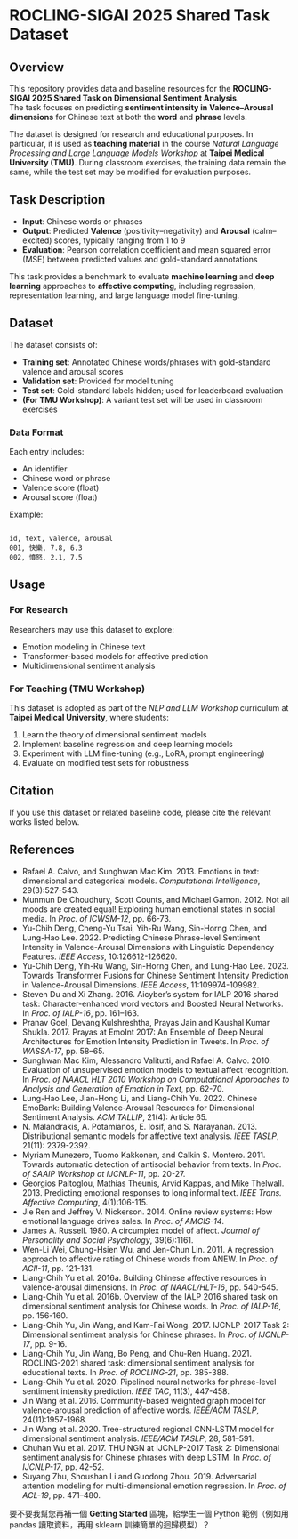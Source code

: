 
# ROCLING-SIGAI 2025 Shared Task Dataset

## Overview
This repository provides data and baseline resources for the **ROCLING-SIGAI 2025 Shared Task on Dimensional Sentiment Analysis**.  
The task focuses on predicting **sentiment intensity in Valence–Arousal dimensions** for Chinese text at both the **word** and **phrase** levels.  

The dataset is designed for research and educational purposes. In particular, it is used as **teaching material** in the course *Natural Language Processing and Large Language Models Workshop* at **Taipei Medical University (TMU)**. During classroom exercises, the training data remain the same, while the test set may be modified for evaluation purposes.  

## Task Description
- **Input**: Chinese words or phrases  
- **Output**: Predicted **Valence** (positivity–negativity) and **Arousal** (calm–excited) scores, typically ranging from 1 to 9  
- **Evaluation**: Pearson correlation coefficient and mean squared error (MSE) between predicted values and gold-standard annotations  

This task provides a benchmark to evaluate **machine learning** and **deep learning** approaches to **affective computing**, including regression, representation learning, and large language model fine-tuning.  

## Dataset
The dataset consists of:  
- **Training set**: Annotated Chinese words/phrases with gold-standard valence and arousal scores  
- **Validation set**: Provided for model tuning  
- **Test set**: Gold-standard labels hidden; used for leaderboard evaluation  
- **(For TMU Workshop)**: A variant test set will be used in classroom exercises  

### Data Format
Each entry includes:  
- An identifier  
- Chinese word or phrase  
- Valence score (float)  
- Arousal score (float)  

Example:
```

id, text, valence, arousal
001, 快樂, 7.8, 6.3
002, 憤怒, 2.1, 7.5

```

## Usage
### For Research
Researchers may use this dataset to explore:  
- Emotion modeling in Chinese text  
- Transformer-based models for affective prediction  
- Multidimensional sentiment analysis  

### For Teaching (TMU Workshop)
This dataset is adopted as part of the *NLP and LLM Workshop* curriculum at **Taipei Medical University**, where students:  
1. Learn the theory of dimensional sentiment models  
2. Implement baseline regression and deep learning models  
3. Experiment with LLM fine-tuning (e.g., LoRA, prompt engineering)  
4. Evaluate on modified test sets for robustness  

## Citation
If you use this dataset or related baseline code, please cite the relevant works listed below.  

## References
- Rafael A. Calvo, and Sunghwan Mac Kim. 2013. Emotions in text: dimensional and categorical models. *Computational Intelligence*, 29(3):527-543.  
- Munmun De Choudhury, Scott Counts, and Michael Gamon. 2012. Not all moods are created equal! Exploring human emotional states in social media. In *Proc. of ICWSM-12*, pp. 66-73.  
- Yu-Chih Deng, Cheng-Yu Tsai, Yih-Ru Wang, Sin-Horng Chen, and Lung-Hao Lee. 2022. Predicting Chinese Phrase-level Sentiment Intensity in Valence-Arousal Dimensions with Linguistic Dependency Features. *IEEE Access*, 10:126612-126620.  
- Yu-Chih Deng, Yih-Ru Wang, Sin-Horng Chen, and Lung-Hao Lee. 2023. Towards Transformer Fusions for Chinese Sentiment Intensity Prediction in Valence-Arousal Dimensions. *IEEE Access*, 11:109974-109982.  
- Steven Du and Xi Zhang. 2016. Aicyber’s system for IALP 2016 shared task: Character-enhanced word vectors and Boosted Neural Networks. In *Proc. of IALP-16*, pp. 161–163.  
- Pranav Goel, Devang Kulshreshtha, Prayas Jain and Kaushal Kumar Shukla. 2017. Prayas at EmoInt 2017: An Ensemble of Deep Neural Architectures for Emotion Intensity Prediction in Tweets. In *Proc. of WASSA-17*, pp. 58–65.  
- Sunghwan Mac Kim, Alessandro Valitutti, and Rafael A. Calvo. 2010. Evaluation of unsupervised emotion models to textual affect recognition. In *Proc. of NAACL HLT 2010 Workshop on Computational Approaches to Analysis and Generation of Emotion in Text*, pp. 62-70.  
- Lung-Hao Lee, Jian-Hong Li, and Liang-Chih Yu. 2022. Chinese EmoBank: Building Valence-Arousal Resources for Dimensional Sentiment Analysis. *ACM TALLIP*, 21(4): Article 65.  
- N. Malandrakis, A. Potamianos, E. Iosif, and S. Narayanan. 2013. Distributional semantic models for affective text analysis. *IEEE TASLP*, 21(11): 2379-2392.  
- Myriam Munezero, Tuomo Kakkonen, and Calkin S. Montero. 2011. Towards automatic detection of antisocial behavior from texts. In *Proc. of SAAIP Workshop at IJCNLP-11*, pp. 20-27.  
- Georgios Paltoglou, Mathias Theunis, Arvid Kappas, and Mike Thelwall. 2013. Predicting emotional responses to long informal text. *IEEE Trans. Affective Computing*, 4(1):106-115.  
- Jie Ren and Jeffrey V. Nickerson. 2014. Online review systems: How emotional language drives sales. In *Proc. of AMCIS-14*.  
- James A. Russell. 1980. A circumplex model of affect. *Journal of Personality and Social Psychology*, 39(6):1161.  
- Wen-Li Wei, Chung-Hsien Wu, and Jen-Chun Lin. 2011. A regression approach to affective rating of Chinese words from ANEW. In *Proc. of ACII-11*, pp. 121-131.  
- Liang-Chih Yu et al. 2016a. Building Chinese affective resources in valence-arousal dimensions. In *Proc. of NAACL/HLT-16*, pp. 540-545.  
- Liang-Chih Yu et al. 2016b. Overview of the IALP 2016 shared task on dimensional sentiment analysis for Chinese words. In *Proc. of IALP-16*, pp. 156-160.  
- Liang-Chih Yu, Jin Wang, and Kam-Fai Wong. 2017. IJCNLP-2017 Task 2: Dimensional sentiment analysis for Chinese phrases. In *Proc. of IJCNLP-17*, pp. 9-16.  
- Liang-Chih Yu, Jin Wang, Bo Peng, and Chu-Ren Huang. 2021. ROCLING-2021 shared task: dimensional sentiment analysis for educational texts. In *Proc. of ROCLING-21*, pp. 385-388.  
- Liang-Chih Yu et al. 2020. Pipelined neural networks for phrase-level sentiment intensity prediction. *IEEE TAC*, 11(3), 447-458.  
- Jin Wang et al. 2016. Community-based weighted graph model for valence-arousal prediction of affective words. *IEEE/ACM TASLP*, 24(11):1957-1968.  
- Jin Wang et al. 2020. Tree-structured regional CNN-LSTM model for dimensional sentiment analysis. *IEEE/ACM TASLP*, 28, 581–591.  
- Chuhan Wu et al. 2017. THU NGN at IJCNLP-2017 Task 2: Dimensional sentiment analysis for Chinese phrases with deep LSTM. In *Proc. of IJCNLP-17*, pp. 42-52.  
- Suyang Zhu, Shoushan Li and Guodong Zhou. 2019. Adversarial attention modeling for multi-dimensional emotion regression. In *Proc. of ACL-19*, pp. 471–480.  

要不要我幫您再補一個 **Getting Started** 區塊，給學生一個 Python 範例（例如用 pandas 讀取資料，再用 sklearn 訓練簡單的迴歸模型）？
